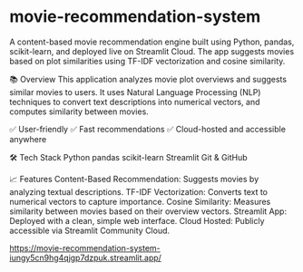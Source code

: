 # movie-recommendation-system
A content-based movie recommendation engine built using Python, pandas, scikit-learn, and deployed live on Streamlit Cloud.
The app suggests movies based on plot similarities using TF-IDF vectorization and cosine similarity.

📚 Overview
This application analyzes movie plot overviews and suggests similar movies to users.
It uses Natural Language Processing (NLP) techniques to convert text descriptions into numerical vectors, and computes similarity between movies.

✅ User-friendly
✅ Fast recommendations
✅ Cloud-hosted and accessible anywhere

🛠 Tech Stack
Python
pandas
scikit-learn
Streamlit
Git & GitHub

📈 Features
Content-Based Recommendation: Suggests movies by analyzing textual descriptions.
TF-IDF Vectorization: Converts text to numerical vectors to capture importance.
Cosine Similarity: Measures similarity between movies based on their overview vectors.
Streamlit App: Deployed with a clean, simple web interface.
Cloud Hosted: Publicly accessible via Streamlit Community Cloud.

https://movie-recommendation-system-iungy5cn9hg4qjgp7dzpuk.streamlit.app/ 

